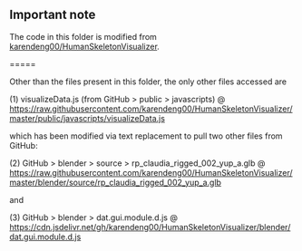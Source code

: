 ## Important note

The code in this folder is modified from [karendeng00/HumanSkeletonVisualizer](https://github.com/karendeng00/HumanSkeletonVisualizer).

=====


Other than the files present in this folder, the only other files accessed are 

(1) visualizeData.js (from GitHub > public > javascripts)
@ https://raw.githubusercontent.com/karendeng00/HumanSkeletonVisualizer/master/public/javascripts/visualizeData.js

which has been modified via text replacement to pull two other files from GitHub:

(2) GitHub > blender > source > rp_claudia_rigged_002_yup_a.glb
@ https://raw.githubusercontent.com/karendeng00/HumanSkeletonVisualizer/master/blender/source/rp_claudia_rigged_002_yup_a.glb

and 

(3) GitHub > blender > dat.gui.module.d.js
@ https://cdn.jsdelivr.net/gh/karendeng00/HumanSkeletonVisualizer/blender/dat.gui.module.d.js



